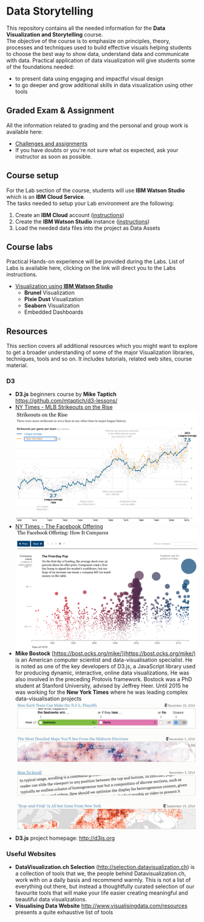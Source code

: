 # Data Storytelling
This repository contains all the needed information for the **Data Visualization and Storytelling** course.  
The objective of the course is to emphasize on principles, theory, processes and techniques used to build effective visuals helping students to choose the best way to show data, understand data and communicate with data. Practical application of data visualization will give students some of the foundations needed:
  * to present data using engaging and impactful visual design
  * to go deeper and grow additional skills in data visualization using other tools

## Graded Exam & Assignment
All the information related to grading and the personal and group work is available here:
- [Challenges and assignments](./Challenges.md)
- If you have doubts or you're not sure what os expected, ask your instructor as soon as possible.

## Course setup
For the Lab section of the course, students will use **IBM Watson Studio** which is an **IBM Cloud Service**.  
The tasks needed to setup your Lab environment are the following:
1. Create an **IBM Cloud** account ([instructions](./setup/ibm_cloud.md))
2. Create the **IBM Watson Studio** instance ([instructions](./setup/ibm_watson.md))
3. Load the needed data files into the project as Data Assets

## Course labs
Practical Hands-on experience will be provided during the Labs. List of Labs is available here, clicking on the link will direct you to the Labs instructions.
+ [Visualization using **IBM Watson Studio**](./Lab2-Visualizations/Lab2-Visualization.md)
  - **Brunel** Visualization
  - **Pixie Dust** Visualization
  - **Seaborn** Visualization
  - Embedded Dashboards

## Resources
This section covers all additional resources which you might want to explore to get a broader understanding of some of the major Visualization libraries, techniques, tools and so on.
It includes tutorials, related web sites, course material.

### D3
+ **D3.js** beginners course by **Mike Taptich** https://github.com/mtaptich/d3-lessons/
+ [NY Times - MLB Strikeouts on the Rise](https://archive.nytimes.com/www.nytimes.com/interactive/2013/03/29/sports/baseball/Strikeouts-Are-Still-Soaring.html)
![](assets/markdown-img-paste-20181119144120315.png)
+ [NY Times - The Facebook Offering](https://archive.nytimes.com/www.nytimes.com/interactive/2012/05/17/business/dealbook/how-the-facebook-offering-compares.html?hp)
![](assets/markdown-img-paste-20181119144436974.png)
+ **Mike Bostock** [https://bost.ocks.org/mike/](https://bost.ocks.org/mike/) is an American computer scientist and data-visualisation specialist. He is noted as one of the key developers of D3.js, a JavaScript library used for producing dynamic, interactive, online data visualizations. He was also involved in the preceding Protovis framework. Bostock was a PhD student at Stanford University, advised by Jeffrey Heer. Until 2015 he was working for the **New York Times** where he was leading complex data-visualisation projects
![](assets/markdown-img-paste-20181119145050362.png)
+ **D3.js** project homepage: http://d3js.org


### Useful Websites
+ **DataVisualization.ch Selection** (http://selection.datavisualization.ch) is a collection of tools that we, the people behind Datavisualization.ch, work with on a daily basis and recommend warmly. This is not a list of everything out there, but instead a thoughtfully curated selection of our favourite tools that will make your life easier creating meaningful and beautiful data visualizations.
+ **Visualising Data Website** http://www.visualisingdata.com/resources presents a quite exhaustive list of tools
